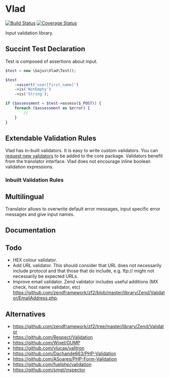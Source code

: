 # Vlad

[![Build Status](https://travis-ci.org/gajus/vlad.png?branch=master)](https://travis-ci.org/gajus/vlad)
[![Coverage Status](https://coveralls.io/repos/gajus/vlad/badge.png)](https://coveralls.io/r/gajus/vlad)

Input validation library.

## Succint Test Declaration

Test is composed of assertions about input.

```php
$test = new \Gajus\Vlad\Test();

$test
    ->assert('user[first_name]')
    ->is('NotEmpty')
    ->is('String');

if ($assessment = $test->assess($_POST)) {
    foreach ($assessment as $error) {
        // 
    }
}
```

## Extendable Validation Rules

Vlad has in-built validators. It is easy to write custom validators. You can [request new validators](https://github.com/gajus/vlad/issues) to be added to the core package. Validators benefit from the translator interface. Vlad does not encourage inline boolean validation expressions.

### Inbuilt Validation Rules

## Multilingual

Translator allows to overwrite default error messages, input specific error messages and give input names.

## Documentation



## Todo

* HEX colour validator.
* Add URL validator. This should consider that URL does not necessarily include protocol and that those that do include, e.g. ftp:// might not necessarily be expected URLs.
* Improve email validator. Zend validator includes useful additions (MX check, host name validator, etc) https://github.com/zendframework/zf2/blob/master/library/Zend/Validator/EmailAddress.php.

## Alternatives

* https://github.com/zendframework/zf2/tree/master/library/Zend/Validator
* https://github.com/Respect/Validation
* https://github.com/Wixel/GUMP
* https://github.com/vlucas/valitron
* https://github.com/Dachande663/PHP-Validation
* https://github.com/ASoares/PHP-Form-Validation
* https://github.com/fuelphp/validation
* https://github.com/smgt/inspector